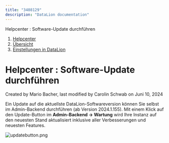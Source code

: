 ```yaml
---
title: "3408129"
description: "DataLion documentation"
---
```


Helpcenter : Software-Update durchführen  

1.  [Helpcenter](index.html)
2.  [Übersicht](2982609.html)
3.  [Einstellungen in DataLion](Einstellungen-in-DataLion_3539137.html)

# Helpcenter : Software-Update durchführen

Created by Mario Bacher, last modified by Carolin Schwab on Juni 10, 2024

Ein Update auf die aktuellste DataLion-Softwareversion können Sie selbst im Admin-Backend durchführen (ab Version 2024.1.155). Mit einem Klick auf den Update-Button im **Admin-Backend → Wartung** wird Ihre Instanz auf den neuesten Stand aktualisiert inklusive aller Verbesserungen und neuesten Features.

![updatebutton.png](/img/3473838?width=520)